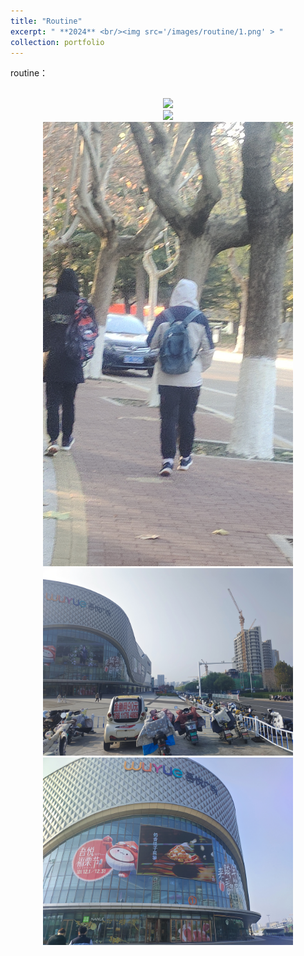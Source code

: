 ```yaml
---
title: "Routine"
excerpt: " **2024** <br/><img src='/images/routine/1.png' > "
collection: portfolio
---
```


routine：
<p align = "center">  
<br/><img src="/images/routine/2.png"  width="400" >
<br/><img src="/images/routine/3.png"  width="400" >
<br/><img src="/images/routine/4.png"  width="400" >
<br/><img src="/images/routine/5.png"  width="400" >
<br/><img src="/images/routine/6.png"  width="400" >
</p>


